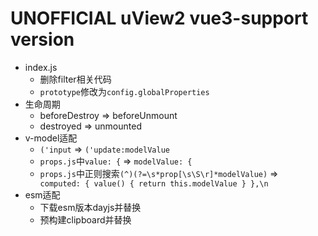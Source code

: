 # __UNOFFICIAL__ uView2 vue3-support version

- index.js
  - 删除filter相关代码
  - `prototype`修改为`config.globalProperties`
- 生命周期
  - beforeDestroy => beforeUnmount
  - destroyed => unmounted
- v-model适配
  - `('input` => `('update:modelValue`
  - `props.js`中`value: {` => `modelValue: {`
  - `props.js`中正则搜索`(^)(?=\s*prop[\s\S\r]*modelValue)` => `    computed: { value() { return this.modelValue } },\n`
- esm适配
  - 下载esm版本dayjs并替换
  - 预构建clipboard并替换
